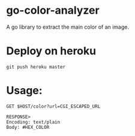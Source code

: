 go-color-analyzer
=================

A go library to extract the main color of an image. 

# Deploy on heroku

    git push heroku master
    
# Usage:
    
    GET $HOST/color?url=CGI_ESCAPED_URL
    
    RESPONSE>
    Encoding: text/plain
    Body: #HEX_COLOR
